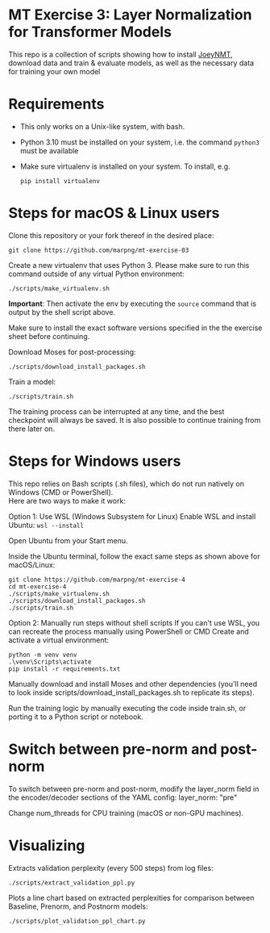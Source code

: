 # MT Exercise 3: Layer Normalization for Transformer Models

This repo is a collection of scripts showing how to install [JoeyNMT](https://github.com/joeynmt/joeynmt), download
data and train & evaluate models, as well as the necessary data for training your own model

# Requirements

- This only works on a Unix-like system, with bash.
- Python 3.10 must be installed on your system, i.e. the command `python3` must be available
- Make sure virtualenv is installed on your system. To install, e.g.

    `pip install virtualenv`

# Steps for macOS & Linux users

Clone this repository or your fork thereof in the desired place:

    git clone https://github.com/marpng/mt-exercise-03

Create a new virtualenv that uses Python 3. Please make sure to run this command outside of any virtual Python environment:

    ./scripts/make_virtualenv.sh

**Important**: Then activate the env by executing the `source` command that is output by the shell script above.

Make sure to install the exact software versions specified in the the exercise sheet before continuing.

Download Moses for post-processing:

    ./scripts/download_install_packages.sh


Train a model:

    ./scripts/train.sh

The training process can be interrupted at any time, and the best checkpoint will always be saved. It is also possible to continue training from there later on.

# Steps for Windows users

This repo relies on Bash scripts (.sh files), which do not run natively on Windows (CMD or PowerShell).  
Here are two ways to make it work:

Option 1: Use WSL (Windows Subsystem for Linux)
Enable WSL and install Ubuntu: `wsl --install`

Open Ubuntu from your Start menu.

Inside the Ubuntu terminal, follow the exact same steps as shown above for macOS/Linux:
```
git clone https://github.com/marpng/mt-exercise-4
cd mt-exercise-4
./scripts/make_virtualenv.sh
./scripts/download_install_packages.sh
./scripts/train.sh
```     

Option 2: Manually run steps without shell scripts
If you can't use WSL, you can recreate the process manually using PowerShell or CMD
Create and activate a virtual environment:
```
python -m venv venv
.\venv\Scripts\activate
pip install -r requirements.txt
```
Manually download and install Moses and other dependencies (you'll need to look inside scripts/download_install_packages.sh to replicate its steps).

Run the training logic by manually executing the code inside train.sh, or porting it to a Python script or notebook.

# Switch between pre-norm and post-norm

To switch between pre-norm and post-norm, modify the layer_norm field in the encoder/decoder sections of the YAML config: layer_norm: "pre" 

Change num_threads for CPU training (macOS or non-GPU machines).

# Visualizing

Extracts validation perplexity (every 500 steps) from log files:

    ./scripts/extract_validation_ppl.py

Plots a line chart based on extracted perplexities for comparison between Baseline, Prenorm, and Postnorm models:

    ./scripts/plot_validation_ppl_chart.py